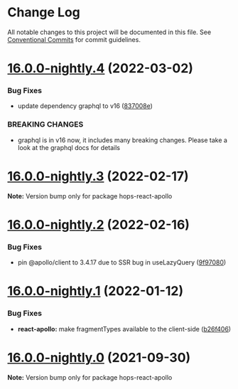 # Change Log

All notable changes to this project will be documented in this file.
See [Conventional Commits](https://conventionalcommits.org) for commit guidelines.

# [16.0.0-nightly.4](https://github.com/xing/hops/compare/v16.0.0-nightly.3...v16.0.0-nightly.4) (2022-03-02)


### Bug Fixes

* update dependency graphql to v16 ([837008e](https://github.com/xing/hops/commit/837008e3a610fa141e107b0ae4c42a07d1b2b62f))


### BREAKING CHANGES

* graphql is in v16 now, it includes many breaking
changes. Please take a look at the graphql docs for details





# [16.0.0-nightly.3](https://github.com/xing/hops/compare/v16.0.0-nightly.2...v16.0.0-nightly.3) (2022-02-17)

**Note:** Version bump only for package hops-react-apollo





# [16.0.0-nightly.2](https://github.com/xing/hops/compare/v16.0.0-nightly.1...v16.0.0-nightly.2) (2022-02-16)


### Bug Fixes

* pin @apollo/client to 3.4.17 due to SSR bug in useLazyQuery ([9f97080](https://github.com/xing/hops/commit/9f97080f8d6a32db72427c5b2974d2a8ad2ba264))





# [16.0.0-nightly.1](https://github.com/xing/hops/compare/v16.0.0-nightly.0...v16.0.0-nightly.1) (2022-01-12)


### Bug Fixes

* **react-apollo:** make fragmentTypes available to the client-side ([b26f406](https://github.com/xing/hops/commit/b26f406f4790b8aa03c8e14ee7916ebcccff9925))





# [16.0.0-nightly.0](https://github.com/xing/hops/compare/v15.0.0...v16.0.0-nightly.0) (2021-09-30)

**Note:** Version bump only for package hops-react-apollo
